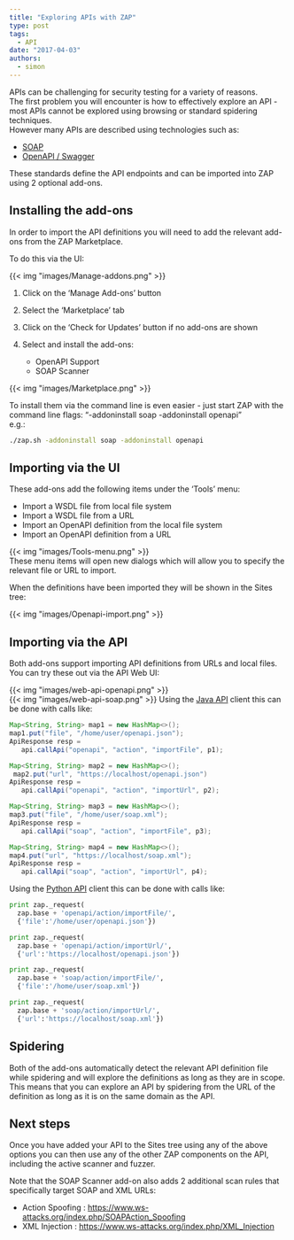 ```yaml
---
title: "Exploring APIs with ZAP"
type: post
tags:
  - API
date: "2017-04-03"
authors:
  - simon
---
```


APIs can be challenging for security testing for a variety of reasons.  
The first problem you will encounter is how to effectively explore an API - most APIs cannot be explored using browsing or standard spidering
techniques.  
However many APIs are described using technologies such as:

- [SOAP](https://en.wikipedia.org/wiki/SOAP)
- [OpenAPI / Swagger](https://www.openapis.org/)

These standards define the API endpoints and can be imported into ZAP using 2 optional add-ons.

## Installing the add-ons

In order to import the API definitions you will need to add the relevant add-ons from the ZAP Marketplace.

To do this via the UI:

{{< img "images/Manage-addons.png" >}}

1. Click on the ‘Manage Add-ons’ button
2. Select the ‘Marketplace’ tab
3. Click on the ‘Check for Updates’ button if no add-ons are shown
4. Select and install the add-ons:


    * OpenAPI Support
    * SOAP Scanner

{{< img "images/Marketplace.png" >}}

To install them via the command line is even easier - just start ZAP with the command line flags: “-addoninstall soap -addoninstall openapi”  
e.g.:

```sh
./zap.sh -addoninstall soap -addoninstall openapi
```

## Importing via the UI

These add-ons add the following items under the ‘Tools’ menu:

- Import a WSDL file from local file system
- Import a WSDL file from a URL
- Import an OpenAPI definition from the local file system
- Import an OpenAPI definition from a URL

{{< img "images/Tools-menu.png" >}}  
These menu items will open new dialogs which will allow you to specify the relevant file or URL to import.

When the definitions have been imported they will be shown in the Sites tree:

{{< img "images/Openapi-import.png" >}}

## Importing via the API

Both add-ons support importing API definitions from URLs and local files.  
You can try these out via the API Web UI:

{{< img "images/web-api-openapi.png" >}}  
{{< img "images/web-api-soap.png" >}} Using the [Java API](https://github.com/zaproxy/zap-api-java) client this can be done with
calls like:

```java
Map<String, String> map1 = new HashMap<>();
map1.put("file", "/home/user/openapi.json");
ApiResponse resp =
   api.callApi("openapi", "action", "importFile", p1);

Map<String, String> map2 = new HashMap<>();
 map2.put("url", "https://localhost/openapi.json")
ApiResponse resp =
   api.callApi("openapi", "action", "importUrl", p2);

Map<String, String> map3 = new HashMap<>();
map3.put("file", "/home/user/soap.xml");
ApiResponse resp =
   api.callApi("soap", "action", "importFile", p3);

Map<String, String> map4 = new HashMap<>();
map4.put("url", "https://localhost/soap.xml");
ApiResponse resp =
   api.callApi("soap", "action", "importUrl", p4);
```

Using the [Python API](https://github.com/zaproxy/zap-api-python) client this can be done with calls like:

```python
print zap._request(
  zap.base + 'openapi/action/importFile/',
  {'file':'/home/user/openapi.json'})

print zap._request(
  zap.base + 'openapi/action/importUrl/',
  {'url':'https://localhost/openapi.json'})

print zap._request(
  zap.base + 'soap/action/importFile/',
  {'file':'/home/user/soap.xml'})

print zap._request(
  zap.base + 'soap/action/importUrl/',
  {'url':'https://localhost/soap.xml'})
```

## Spidering

Both of the add-ons automatically detect the relevant API definition file while spidering and will explore the definitions as long as they are
in scope.  
This means that you can explore an API by spidering from the URL of the definition as long as it is on the same domain as the API.

## Next steps

Once you have added your API to the Sites tree using any of the above options you can then use any of the other ZAP components on the API,
including the active scanner and fuzzer.

Note that the SOAP Scanner add-on also adds 2 additional scan rules that specifically target SOAP and XML URLs:

- Action Spoofing : <https://www.ws-attacks.org/index.php/SOAPAction_Spoofing>
- XML Injection : <https://www.ws-attacks.org/index.php/XML_Injection>
